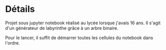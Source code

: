 # Détails

Projet sous jupyter notebook réalisé au lycée lorsque j'avais 16 ans. 
Il s'agit d'un générateur de labyrinthe grâce à un arbre binaire.

Pour le lancer, il suffit de démarrer toutes les cellules du notebook dans l'ordre.
